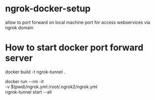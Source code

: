 # ngrok-docker-setup
allow to port forward on local machine port for access webservices via ngrok domain

# How to start docker port forward server

docker build -t ngrok-tunnel .

docker run --rm -it \
  -v $(pwd)/ngrok.yml:/root/.ngrok2/ngrok.yml \
  ngrok-tunnel start --all
